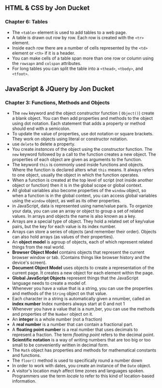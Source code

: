 ## HTML & CSS by Jon Ducket

### Chapter 6: Tables

- The `<table>` element is used to add tables to a web page.
- A table is drawn out row by row. Each row is created with the `<tr>` element.
- Inside each row there are a number of cells represented by the `<td>` element or `<th>` if it is a header.
- You can make cells of a table span more than one row or column using the `rowsapn` and `colspan` attributes.
- For long tables you can split the table into a `<thead>`, `<tbody>`, and `<tfoot>`.

## JavaScript & JQuery by Jon Ducket

### Chapter 3: Functions, Methods and Objects

- The `new` keyword and the object constructor function ( `Object()`) create a blank object. You can then add properties and methods to the object using dot notation. Each statement that adds a property or method should end with a semicolon. 
- To update the value of properties, use dot notation or square brackets. They work on objects using literal or constructor notation.
- use `delete` to delete a property.
- You create *instances* of the object using the constructor function. The `new` keyword followed by a call to the function creates a new object. The properties of each object are given as arguments to the function.
- The keyword `this` is commonly used inside functions and objects. Where the function is declared alters what `this` means. It always refers to one object, usually the object in which the function operates.
- When a function is created at the top level of script (not inside another object or function) then it is in the global scope or global context.
- All global variables also become properties of the `window` object, so when a function is in the global context, you can access global variables using the `window` object, as well as its other properties.
- in JavaScript, data is represented using name/value paris. To organize your data, you can use an array or object to group a set of related values. In arrays and objects the name is also known as a key.
- Arrays are a special type of object. They hold a related set of key/value pairs, but the key for each value is its index number.
- Arrays can store a series of objects (and remember their order). Objects can also hold arrays (as values of their properties).
- An **object model** is  agroup of objects, each of which represent related things from the real world.
- **Browser Object Model** contains objects that represent the current browser window or tab. (Contains things like browser history and the device's screen).
- **Document Object Model** uses objects to create a representation of the current page. It creates a new object for each element within the page.
- **Global JavaScript Objects** represent things that the JavaScript language needs to create a model of.
- Whenever you have a value that is a string, you can use the properties and methods of the `String` object on that value.
- Each character in a string is automatically given a nnumber, called an **index number** Index numbers always start at 0 and not 1
- Whenever you have a value that is a num,ber, you can use the methods and properties of the `Number` object on it.
- An **integer** is a whole number (not a fraction)
- A **real number** is a number that can contain a fractional part.
- A **floating point number** is a real number that uses decimals to represent a fraction. The term *floating point* refers to the decimal point.
- **Scientific notation** is a way of writing numbers that are too big or too small to be conveniently written in decimal form.
- The `Math` object has properties and methods for mathematical constants and functions.
- The `floor()` method is used to specifically round a number down
- In order to work with dates, you create an instance of the `Date` object.
- A visitor's location mayh affect time zones and languages spoken. Programmers use the term *locale* to refer to this kind of location-based information.
